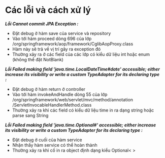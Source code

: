 # Các lỗi và cách xử lý
***Lỗi Cannot commit JPA Exception :***
- Đặt debug ở hàm save của service và repository
- Vào tới hàm proceed dòng 696 của lớp /org/springframework/aop/framework/CglibAopProxy.class
- Hàm này sẽ trả về vị trí gây ra exception đó 
- Thường xảy ra ở các field của các lớp có kiểu dữ liệu int hoặc enum (không thể đặt NotBlank)

***Lỗi Failed making field 'java.time.LocalDateTime#date' accessible; either increase its visibility or 
write a custom TypeAdapter for its declaring type :***
- Đặt debug ở hàm return ở controller 
- Vào tới hàm invokeAndHandle dòng 55 của lớp /org/springframework/web/servlet/mvc/method/annotation
/ServletInvocableHandlerMethod.class
- Thường xảy ra khi các field có kiểu dữ liệu time in ra dạng string hoặc parse sang String

***Lỗi Failed making field 'java.time.Optional#' accessible; either increase its visibility or
write a custom TypeAdapter for its declaring type :***
- Đặt debug ở cuối của hàm service 
- Nhận thấy hàm service có thể hoàn thành 
- Thường xảy ra khi cố in ra object định dạng kiểu Optional< > 